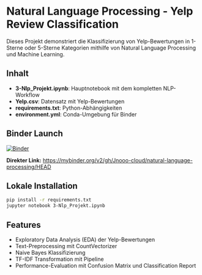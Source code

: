 # Natural Language Processing - Yelp Review Classification

Dieses Projekt demonstriert die Klassifizierung von Yelp-Bewertungen in 1-Sterne oder 5-Sterne Kategorien mithilfe von Natural Language Processing und Machine Learning.

## Inhalt

- **3-Nlp_Projekt.ipynb**: Hauptnotebook mit dem kompletten NLP-Workflow
- **Yelp.csv**: Datensatz mit Yelp-Bewertungen
- **requirements.txt**: Python-Abhängigkeiten
- **environment.yml**: Conda-Umgebung für Binder

## Binder Launch

[![Binder](https://mybinder.org/badge_logo.svg)](https://mybinder.org/v2/gh/Jnooo-cloud/natural-language-processing/HEAD)

**Direkter Link:** https://mybinder.org/v2/gh/Jnooo-cloud/natural-language-processing/HEAD

## Lokale Installation

```bash
pip install -r requirements.txt
jupyter notebook 3-Nlp_Projekt.ipynb
```

## Features

- Exploratory Data Analysis (EDA) der Yelp-Bewertungen
- Text-Preprocessing mit CountVectorizer
- Naive Bayes Klassifizierung
- TF-IDF Transformation mit Pipeline
- Performance-Evaluation mit Confusion Matrix und Classification Report
